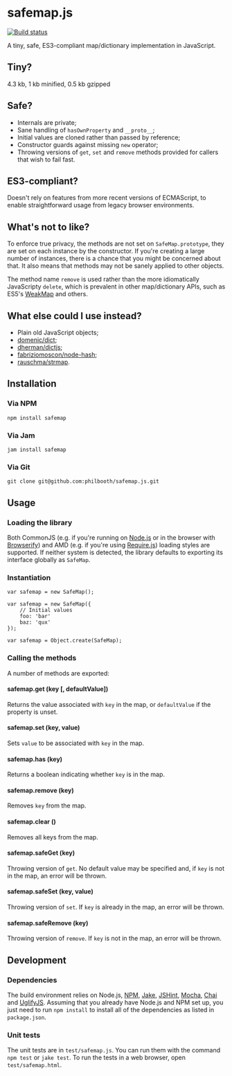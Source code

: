 # safemap.js

[![Build status][ci-image]][ci-status]

A tiny, safe, ES3-compliant
map/dictionary implementation
in JavaScript.

## Tiny?

4.3 kb, 1 kb minified, 0.5 kb gzipped

## Safe?

 * Internals are private;
 * Sane handling of `hasOwnProperty`
   and `__proto__`;
 * Initial values are cloned
   rather than passed by reference;
 * Constructor guards
   against missing `new` operator;
 * Throwing versions of
   `get`, `set` and `remove`
   methods provided for callers
   that wish to fail fast.

## ES3-compliant?

Doesn't rely
on features
from more recent versions
of ECMAScript,
to enable straightforward usage
from legacy browser environments.

## What's not to like?

To enforce true privacy,
the methods are not set
on `SafeMap.prototype`,
they are set on each instance
by the constructor.
If you're creating
a large number of instances,
there is a chance that
you might be concerned about that.
It also means that
methods may not be sanely applied
to other objects.

The method name `remove`
is used rather than
the more idiomatically JavaScripty `delete`,
which is prevalent in
other map/dictionary APIs,
such as ES5's [WeakMap]
and others.

## What else could I use instead?

 * Plain old JavaScript objects;
 * [domenic/dict][dict];
 * [dherman/dictjs][dictjs];
 * [fabriziomoscon/node-hash][nodehash];
 * [rauschma/strmap][strmap].

## Installation

### Via NPM

```
npm install safemap
```

### Via Jam

```
jam install safemap
```

### Via Git

```
git clone git@github.com:philbooth/safemap.js.git
```

## Usage

### Loading the library

Both
CommonJS
(e.g.
if you're running on [Node.js][node]
or in the browser with [Browserify])
and AMD
(e.g. if you're using [Require.js][require])
loading styles are supported.
If neither system is detected,
the library defaults to
exporting its interface globally
as `SafeMap`.

### Instantiation

```
var safemap = new SafeMap();
```

```
var safemap = new SafeMap({
	// Initial values
	foo: 'bar'
	baz: 'qux'
});
```

```
var safemap = Object.create(SafeMap);
```

### Calling the methods

A number of methods are exported:

#### safemap.get (key [, defaultValue])

Returns the value
associated with `key` in the map,
or `defaultValue`
if the property is unset.

#### safemap.set (key, value)

Sets `value`
to be associated with `key`
in the map.

#### safemap.has (key)

Returns a boolean
indicating whether `key`
is in the map.

#### safemap.remove (key)

Removes `key`
from the map.

#### safemap.clear ()

Removes all keys
from the map.

#### safemap.safeGet (key)

Throwing version
of `get`.
No default value
may be specified and,
if `key` is not in the map,
an error will be thrown.

#### safemap.safeSet (key, value)

Throwing version
of `set`.
If `key` is already in the map,
an error will be thrown.

#### safemap.safeRemove (key)

Throwing version
of `remove`.
If `key` is not in the map,
an error will be thrown.

## Development

### Dependencies

The build environment relies on
Node.js,
[NPM],
[Jake],
[JSHint],
[Mocha],
[Chai] and
[UglifyJS].
Assuming that you already have Node.js and NPM set up,
you just need to run `npm install` to
install all of the dependencies as listed in `package.json`.

### Unit tests

The unit tests are in `test/safemap.js`.
You can run them with the command `npm test` or `jake test`.
To run the tests in a web browser,
open `test/safemap.html`.

[ci-image]: https://secure.travis-ci.org/philbooth/safemap.js.png?branch=master
[ci-status]: http://travis-ci.org/#!/philbooth/safemap.js
[weakmap]: https://developer.mozilla.org/en-US/docs/JavaScript/Reference/Global_Objects/WeakMap
[dict]: https://github.com/domenic/dict
[dictjs]: https://github.com/dherman/dictjs
[nodehash]: https://github.com/fabriziomoscon/node-hash
[strmap]: https://github.com/rauschma/strmap
[node]: http://nodejs.org/
[browserify]: http://browserify.org/
[require]: http://requirejs.org/
[npm]: https://npmjs.org/
[jake]: https://github.com/mde/jake
[jshint]: https://github.com/jshint/node-jshint
[mocha]: http://visionmedia.github.com/mocha
[chai]: http://chaijs.com/
[uglifyjs]: https://github.com/mishoo/UglifyJS


